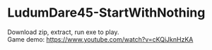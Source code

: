 # LudumDare45-StartWithNothing

Download zip, extract, run exe to play.  
Game demo: https://www.youtube.com/watch?v=cKQiJknHzKA
